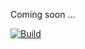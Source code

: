 Coming soon ...

[![Build](https://www.buymeacoffee.com/assets/img/custom_images/orange_img.png)](https://www.buymeacoffee.com/sava)